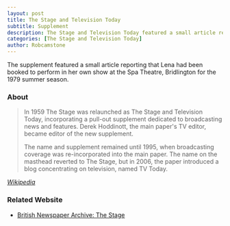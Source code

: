 ```yaml
---
layout: post
title: The Stage and Television Today
subtitle: Supplement
description: The Stage and Television Today featured a small article reporting that Lena had been booked to perform in her own show at the Spa Theatre, Bridlington for the 1979 summer season.
categories: [The Stage and Television Today]
author: Robcamstone
---
```


The supplement featured a small article reporting that Lena had been booked to perform in her own show at the Spa Theatre, Bridlington for the 1979 summer season.

### About
> In 1959 The Stage was relaunched as The Stage and Television Today, incorporating a pull-out supplement dedicated to broadcasting news and features. Derek Hoddinott, the main paper's TV editor, became editor of the new supplement.
>
>The name and supplement remained until 1995, when broadcasting coverage was re-incorporated into the main paper. The name on the masthead reverted to The Stage, but in 2006, the paper introduced a blog concentrating on television, named TV Today.

<cite>[Wikipedia](https://en.wikipedia.org/wiki/The_Stage#The_Stage_and_Television_Today)</cite>

### Related Website
* [British Newspaper Archive: The Stage](https://www.britishnewspaperarchive.co.uk/search/results/1970-01-01/1979-12-31?basicsearch=lena%20zavaroni&somesearch=lena%20zavaroni&exactsearch=true&retrievecountrycounts=false&newspapertitle=the%2bstage)

